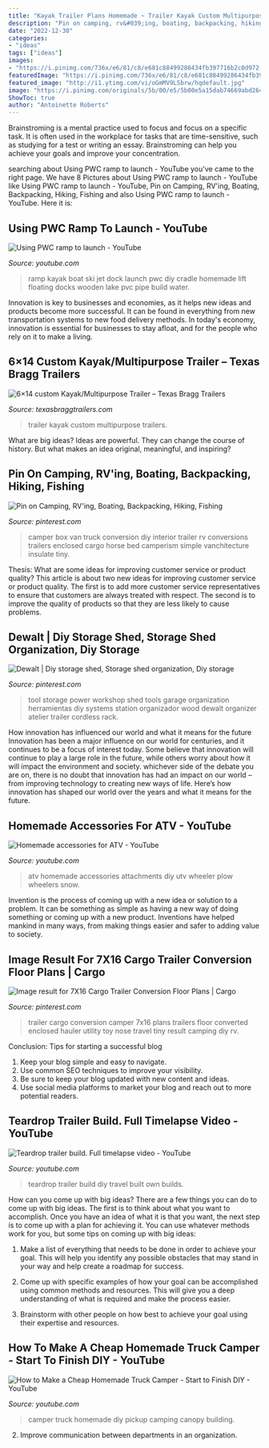 ```yaml
---
title: "Kayak Trailer Plans Homemade ~ Trailer Kayak Custom Multipurpose Trailers"
description: "Pin on camping, rv&#039;ing, boating, backpacking, hiking, fishing"
date: "2022-12-30"
categories:
- "ideas"
tags: ["ideas"]
images:
- "https://i.pinimg.com/736x/e6/81/c8/e681c88499286434fb397716b2c0d972--power-tool-storage-power-tools.jpg"
featuredImage: "https://i.pinimg.com/736x/e6/81/c8/e681c88499286434fb397716b2c0d972--power-tool-storage-power-tools.jpg"
featured_image: "http://i1.ytimg.com/vi/oGmMV9LSbrw/hqdefault.jpg"
image: "https://i.pinimg.com/originals/5b/00/e5/5b00e5a15dab74669abd2640d07908a2.jpg"
ShowToc: true
author: "Antoinette Roberts"
---
```



Brainstroming is a mental practice used to focus and focus on a specific task. It is often used in the workplace for tasks that are time-sensitive, such as studying for a test or writing an essay. Brainstroming can help you achieve your goals and improve your concentration.

	

		
searching about Using PWC ramp to launch - YouTube you've came to the right page. We have 8 Pictures about Using PWC ramp to launch - YouTube like Using PWC ramp to launch - YouTube, Pin on Camping, RV&#039;ing, Boating, Backpacking, Hiking, Fishing and also Using PWC ramp to launch - YouTube. Here it is:
		
    
## Using PWC Ramp To Launch - YouTube

<img loading=lazy src="http://i1.ytimg.com/vi/oGmMV9LSbrw/hqdefault.jpg" onerror="this.onerror=null;this.src='https://tse4.mm.bing.net/th?id=OIP.NTjEiyYVua9rqYf-3o0CNAHaFj&amp;pid=15.1';" alt="Using PWC ramp to launch - YouTube">

_Source: youtube.com_

>ramp kayak boat ski jet dock launch pwc diy cradle homemade lift floating docks wooden lake pvc pipe build water. 

	

Innovation is key to businesses and economies, as it helps new ideas and products become more successful. It can be found in everything from new transportation systems to new food delivery methods. In today's economy, innovation is essential for businesses to stay afloat, and for the people who rely on it to make a living.

    
## 6×14 Custom Kayak/Multipurpose Trailer – Texas Bragg Trailers

<img loading=lazy src="http://www.texasbraggtrailers.com/wp-content/uploads/2020/05/Kayak-Trailer-2.jpg" onerror="this.onerror=null;this.src='https://tse2.mm.bing.net/th?id=OIP.qpAYccawxb_suNeNHLeSjwHaJ4&amp;pid=15.1';" alt="6×14 custom Kayak/Multipurpose Trailer – Texas Bragg Trailers">

_Source: texasbraggtrailers.com_

>trailer kayak custom multipurpose trailers. 

	

What are big ideas?
Ideas are powerful. They can change the course of history. But what makes an idea original, meaningful, and inspiring?

    
## Pin On Camping, RV&#039;ing, Boating, Backpacking, Hiking, Fishing

<img loading=lazy src="https://i.pinimg.com/originals/5b/00/e5/5b00e5a15dab74669abd2640d07908a2.jpg" onerror="this.onerror=null;this.src='https://tse3.mm.bing.net/th?id=OIP.xbMm2j-Qs3AmFPactQCqywHaLI&amp;pid=15.1';" alt="Pin on Camping, RV&#039;ing, Boating, Backpacking, Hiking, Fishing">

_Source: pinterest.com_

>camper box van truck conversion diy interior trailer rv conversions trailers enclosed cargo horse bed camperism simple vanchitecture insulate tiny. 

	

Thesis: What are some ideas for improving customer service or product quality?
This article is about two new ideas for improving customer service or product quality. The first is to add more customer service representatives to ensure that customers are always treated with respect. The second is to improve the quality of products so that they are less likely to cause problems.

    
## Dewalt | Diy Storage Shed, Storage Shed Organization, Diy Storage

<img loading=lazy src="https://i.pinimg.com/736x/e6/81/c8/e681c88499286434fb397716b2c0d972--power-tool-storage-power-tools.jpg" onerror="this.onerror=null;this.src='https://tse1.mm.bing.net/th?id=OIP.WU1utKv7DGgA6YNlejjJSgHaJ3&amp;pid=15.1';" alt="Dewalt | Diy storage shed, Storage shed organization, Diy storage">

_Source: pinterest.com_

>tool storage power workshop shed tools garage organization herramientas diy systems station organizador wood dewalt organizer atelier trailer cordless rack. 

	

How innovation has influenced our world and what it means for the future
Innovation has been a major influence on our world for centuries, and it continues to be a focus of interest today. Some believe that innovation will continue to play a large role in the future, while others worry about how it will impact the environment and society. whichever side of the debate you are on, there is no doubt that innovation has had an impact on our world – from improving technology to creating new ways of life. Here’s how innovation has shaped our world over the years and what it means for the future.

    
## Homemade Accessories For ATV - YouTube

<img loading=lazy src="http://i.ytimg.com/vi/M4I9YwZhSZE/maxresdefault.jpg" onerror="this.onerror=null;this.src='https://tse2.mm.bing.net/th?id=OIP.XUganq8DCIOyQ6poeguqiwHaEK&amp;pid=15.1';" alt="Homemade accessories for ATV - YouTube">

_Source: youtube.com_

>atv homemade accessories attachments diy utv wheeler plow wheelers snow. 

	

Invention is the process of coming up with a new idea or solution to a problem. It can be something as simple as having a new way of doing something or coming up with a new product. Inventions have helped mankind in many ways, from making things easier and safer to adding value to society.

    
## Image Result For 7X16 Cargo Trailer Conversion Floor Plans | Cargo

<img loading=lazy src="https://i.pinimg.com/736x/77/14/b0/7714b01ea35d22ee2e89587c53c969cc.jpg" onerror="this.onerror=null;this.src='https://tse4.mm.bing.net/th?id=OIP.GyaBCFXksXexUZwp3FIc7QHaFi&amp;pid=15.1';" alt="Image result for 7X16 Cargo Trailer Conversion Floor Plans | Cargo">

_Source: pinterest.com_

>trailer cargo conversion camper 7x16 plans trailers floor converted enclosed hauler utility toy nose travel tiny result camping diy rv. 

	

Conclusion: Tips for starting a successful blog
1. Keep your blog simple and easy to navigate.
2. Use common SEO techniques to improve your visibility.
3. Be sure to keep your blog updated with new content and ideas.
4. Use social media platforms to market your blog and reach out to more potential readers.

    
## Teardrop Trailer Build. Full Timelapse Video - YouTube

<img loading=lazy src="https://i.ytimg.com/vi/uMDsuQYU-3k/maxresdefault.jpg" onerror="this.onerror=null;this.src='https://tse3.mm.bing.net/th?id=OIP.wj1YFmgT3EyRle--DZDiFAHaEK&amp;pid=15.1';" alt="Teardrop trailer build. Full timelapse video - YouTube">

_Source: youtube.com_

>teardrop trailer build diy travel built own builds. 

	

How can you come up with big ideas?
There are a few things you can do to come up with big ideas. The first is to think about what you want to accomplish. Once you have an idea of what it is that you want, the next step is to come up with a plan for achieving it. You can use whatever methods work for you, but some tips on coming up with big ideas:
1. Make a list of everything that needs to be done in order to achieve your goal. This will help you identify any possible obstacles that may stand in your way and help create a roadmap for success.

2. Come up with specific examples of how your goal can be accomplished using common methods and resources. This will give you a deep understanding of what is required and make the process easier.

3. Brainstorm with other people on how best to achieve your goal using their expertise and resources.

    
## How To Make A Cheap Homemade Truck Camper - Start To Finish DIY - YouTube

<img loading=lazy src="https://i.ytimg.com/vi/wBxPVUzNCWs/maxresdefault.jpg" onerror="this.onerror=null;this.src='https://tse3.mm.bing.net/th?id=OIP.nIeHsTadTHmA47L47KHB_gHaEK&amp;pid=15.1';" alt="How to Make a Cheap Homemade Truck Camper - Start to Finish DIY - YouTube">

_Source: youtube.com_

>camper truck homemade diy pickup camping canopy building. 

	

2. Improve communication between departments in an organization.

